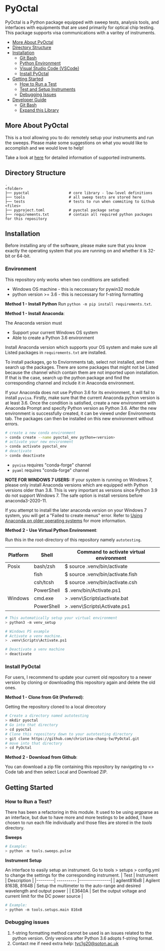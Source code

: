 # PyOctal

PyOctal is a Python package equipped with sweep tests, analysis tools, and interfaces with equipments that are used primarily for optical chip testing.
This package supports visa communications with a varitey of instruments.

<!-- toc -->
- [More About PyOctal](#more-about-pyoctal)
- [Directory Structure](#directory-structure)
- [Installation](#installation)
  - [Git Bash](#git-bash)
  - [Python Environment](#python-environment)
  - [Visual Studio Code (VSCode)](#visual-studio-code-vscode)
  - [Install PyOctal](#install-pyoctal)
- [Getting Started](#getting-started)
  - [How to Run a Test](#how-to-run-a-test)
  - [Test and Setup Instruments](#tests-and-setup-instrument)
  - [Debugging Issues](#debugging-issues)
- [Developer Guide](#developer-information)
  - [Git Bash](#git-bash-1)
  - [Expand this Library](#expand-this-library)
<!-- tocstop -->


## More About PyOctal
This is a tool allowing you to do: remotely setup your instruments and run the sweeps. Please make some suggestions on what you would like to accomplish and we would love to help!

Take a look at [here](https://github.com/christina-chang-tw/PyOctal/blob/master/pyoctal/instruments/README.md) for detailed information of supported instruments.

## Directory Structure
```
.
<folder>
├── pyoctal                  # core library - low-level definitions
├── tools                    # all sweep tests are stored here
├── tests                    # tests to run when commiting to Github
<files>
├── pyproject.toml           # pyoctal package setup 
├── requirements.txt         # contain all required python packages for this repository
```

## Installation

Before installing any of the software, please make sure that you know exactly the operating system that you are running on and whether it is 32-bit or 64-bit.

### Environment

This repository only works when two conditions are satisfied:
- Windows OS machine - this is neccessary for pywin32 module
- python version >= 3.6 - this is neccessary for f-string formatting

**Method 1 - Install Python**
Run `python -m pip install requirements.txt`.

**Method 1 - Install Anaconda**:

The Anaconda version must
- Support your current Windows OS system
- Able to create a Python 3.6 environment

Install Anaconda version which supports your OS system and make sure all Listed packages in `requirements.txt` are installed.

To install packages, go to Enviornments tab, select not installed, and then search up the packages. There are some packages that might not be Listed because the channel which contain them are not imported upon installation. If that is the case, search up the python package and find the corresponding channel and include it in Anaconda environment. 

If your Anaconda does not use Python 3.6 for its environment, it will fail to install `pyvisa`. Firstly, make sure that the current Anaconda python version is at least 3.6. Once the condition is satisfied, create a new environment with Anaconda Prompt and specify Python version as Python 3.6. After the new environment is successfully created, it can be viewed under Environments tab. The packages can then be installed on this new environment without errors.

```bash
# create a new conda environment
> conda create --name pyoctal_env python=<version>
# activate your new environment
> conda activate pyoctal_env
# deactivate
> conda deactivate
```

- `pyvisa` requires "conda-forge" channel
- `pyaml` requires "conda-forge" channel

**NOTE FOR WINDOWS 7 USERS:**
If your system is running on Windows 7, please only install Anaconda versions which are equipped with Python versions older than 3.8. This is very important as versions since Python 3.9 do not support Windows 7. The safe option is install versions before anaconda3-2020-11. 

If you attempt to install the later anaconda version on your Windows 7 system, you will get a "Failed to create menus" error. Refer to [Using Anaconda on older operating systems](https://docs.anaconda.com/free/anaconda/install/old-os/) for more information.


**Method 2 - Use Virtual Python Environment**:

Run this in the root-directory of this repository namely `autotesting`.

| Platform | Shell   | Command to activate virtual environment
|----------|---------|----------------------------------------|
| Posix    | bash/zsh   | $ source .venv/bin/activate |
|          | fish       | $ source .venv/bin/activate.fish |
|          | csh/tcsh   | $ source .venv/bin/activate.csh |
|          | PowerShell | $ .venv/bin/Activate.ps1 |
| Windows  | cmd.exe    | > .venv\Scripts\activate.bat |
|          | PowerShell | > .venv\Scripts\Activate.ps1|

```bash
# This automatically setup your virtual environment
> python3 -m venv_setup

# Windows PS example
# Activate a venv machine.
> .venv\Scripts\Activate.ps1

# Deactivate a venv machine
> deactivate
```
### Install PyOctal

For users, I recommend to update your current old repository to a newer version by cloning or downloading this repository again and delete the old ones.

**Method 1 - Clone from Git (Preferred)**:

Getting the repository cloned to a local direcotory
```bash
# Create a directory named autotesting
> mkdir pyoctal
# Go into that directory
> cd pyoctal
# Clone this repository down to your autotesting directory
> git clone https://github.com/christina-chang-tw/PyOctal.git
# move into that directory
> cd PyOctal
```

**Method 2 - Download from Github**:

You can download a zip file containing this repository by navigating to <> Code tab and then select Local and Download ZIP.

## Getting Started

### How to Run a Test?
There has been a refactoring in this module. It used to be using argparse as an interface, but due to have more and more testings to be added, I have chosen to run each file individually and those files are stored in the *tools* directory.

**Sweeps**

```bash
# Example: 
> python -m tools.sweeps.pulse
```

**Instrument Setup**

An interface to easily setup an instrument. Go to tools > setups > config.yml to change the settings for the corresponding instrument.
| Test    | Instrument | Description    |
|---------| ---------- |----------------|
| agilent816xB | Agilent 8163B, 8164B | Setup the multimeter to the auto-range and desired wavelength and output power |
| E3640A | Set the output voltage and current limit for the DC power source |

```bash
# Example: 
> python -m tools.setups.main 816xB
```

### Debugging issues

1. f-string formatting method cannot be used is an issues related to the python version. Only versions after Python 3.6 adopts f-string format.
2. Contact me if need extra help: tyc1g20@soton.ac.uk 
